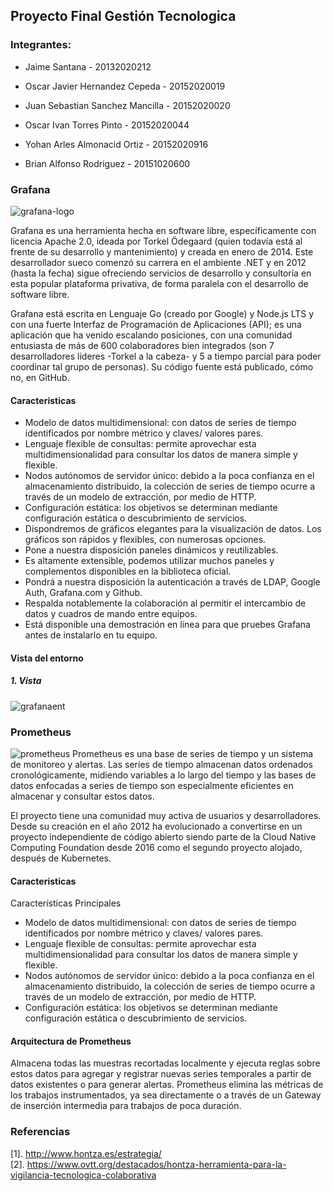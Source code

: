 ## Proyecto Final Gestión Tecnologica
### Integrantes:

- Jaime Santana - 20132020212

- Oscar Javier Hernandez Cepeda - 20152020019

- Juan Sebastian Sanchez Mancilla - 20152020020 

- Oscar Ivan Torres Pinto - 20152020044

- Yohan Arles Almonacid Ortiz - 20152020916 

- Brian Alfonso Rodriguez - 20151020600


### Grafana
![grafana-logo](https://user-images.githubusercontent.com/30842893/61815686-6d6bc580-ae10-11e9-8ce6-f5fde3f872dd.jpg)

Grafana es una herramienta hecha en software libre, específicamente con licencia Apache 2.0, ideada por Torkel Ödegaard (quien todavía está al frente de su desarrollo y mantenimiento) y creada en enero de 2014. Este desarrollador sueco comenzó su carrera en el ambiente .NET y en 2012 (hasta la fecha) sigue ofreciendo servicios de desarrollo y consultoría en esta popular plataforma privativa, de forma paralela con el desarrollo de software libre.

Grafana está escrita en Lenguaje Go (creado por Google) y Node.js LTS y con una fuerte Interfaz de Programación de Aplicaciones (API); es una aplicación que ha venido escalando posiciones, con una comunidad entusiasta de más de 600 colaboradores bien integrados (son 7 desarrolladores líderes -Torkel a la cabeza- y 5 a tiempo parcial para poder coordinar tal grupo de personas). Su código fuente está publicado, cómo no, en GitHub.

#### Caracteristicas

- Modelo de datos multidimensional: con datos de series de tiempo identificados por nombre métrico y claves/ valores pares.
- Lenguaje flexible de consultas: permite aprovechar esta multidimensionalidad para consultar los datos de manera simple y flexible.
- Nodos autónomos de servidor único: debido a la poca confianza en el almacenamiento distribuido, la colección de series de tiempo ocurre a través de un modelo de extracción, por medio de HTTP.
- Configuración estática:  los objetivos se determinan mediante configuración estática o descubrimiento de servicios.
- Dispondremos de gráficos elegantes para la visualización de datos. Los gráficos son rápidos y flexibles, con numerosas opciones.
- Pone a nuestra disposición paneles dinámicos y reutilizables.
- Es altamente extensible, podemos utilizar muchos paneles y complementos disponibles en la biblioteca oficial.
- Pondrá a nuestra disposición la autenticación a través de LDAP, Google Auth, Grafana.com y Github.
- Respalda notablemente la colaboración al permitir el intercambio de datos y cuadros de mando entre equipos.
- Está disponible una demostración en línea para que pruebes Grafana antes de instalarlo en tu equipo.
#### Vista del entorno
##### 1. Vista <br />
![grafanaent](https://user-images.githubusercontent.com/30842893/61816445-fd5e3f00-ae11-11e9-8d88-ddefa40634ba.png)

### Prometheus
![prometheus](https://user-images.githubusercontent.com/30842893/61816638-6645b700-ae12-11e9-8008-4065076442db.png)
Prometheus es una base de series de tiempo y un sistema de monitoreo y alertas. Las series de tiempo almacenan datos ordenados cronológicamente, midiendo variables a lo largo del tiempo y las bases de datos enfocadas a series de tiempo son especialmente eficientes en almacenar y consultar estos datos.

El proyecto tiene una comunidad muy activa de usuarios y desarrolladores. Desde su creación en el año 2012 ha evolucionado a convertirse en un proyecto independiente de código abierto siendo parte de la Cloud Native Computing Foundation desde 2016 como el segundo proyecto alojado, después de Kubernetes.

#### Caracteristicas

Características Principales

- Modelo de datos multidimensional: con datos de series de tiempo identificados por nombre métrico y claves/ valores pares.
- Lenguaje flexible de consultas: permite aprovechar esta multidimensionalidad para consultar los datos de manera simple y flexible.
- Nodos autónomos de servidor único: debido a la poca confianza en el almacenamiento distribuido, la colección de series de tiempo ocurre a través de un modelo de extracción, por medio de HTTP.
- Configuración estática:  los objetivos se determinan mediante configuración estática o descubrimiento de servicios.

#### Arquitectura de Prometheus
Almacena todas las muestras recortadas localmente y ejecuta reglas sobre estos datos para agregar y registrar nuevas series temporales a partir de datos existentes o para generar alertas.
Prometheus elimina las métricas de los trabajos instrumentados, ya sea directamente o a través de un Gateway de inserción intermedia para trabajos de poca duración.






























### Referencias 
[1]. http://www.hontza.es/estrategia/ <br />
[2]. https://www.ovtt.org/destacados/hontza-herramienta-para-la-vigilancia-tecnologica-colaborativa <br />
